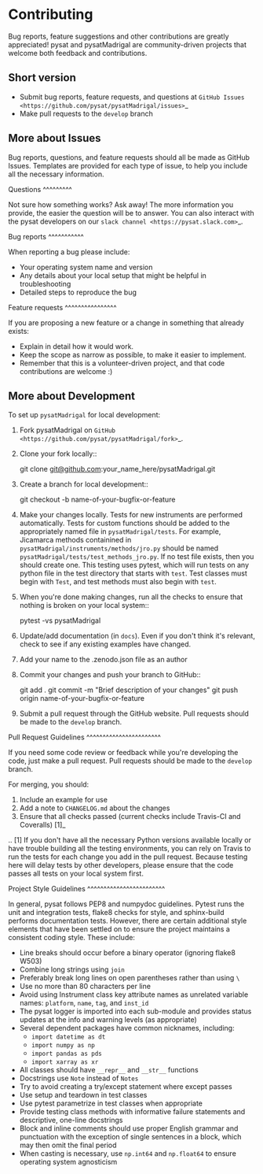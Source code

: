 Contributing
============

Bug reports, feature suggestions and other contributions are greatly
appreciated!  pysat and pysatMadrigal are community-driven projects that
welcome both feedback and contributions.

Short version
-------------

* Submit bug reports, feature requests, and questions at
`GitHub Issues <https://github.com/pysat/pysatMadrigal/issues>`_
* Make pull requests to the ``develop`` branch

More about Issues
-----------------

Bug reports, questions, and feature requests should all be made as GitHub
Issues.  Templates are provided for each type of issue, to help you include
all the necessary information.

Questions
^^^^^^^^^

Not sure how something works?  Ask away!  The more information you provide, the
easier the question will be to answer.  You can also interact with the pysat
developers on our `slack channel <https://pysat.slack.com>`_.  

Bug reports
^^^^^^^^^^^

When reporting a bug please include:

* Your operating system name and version
* Any details about your local setup that might be helpful in troubleshooting
* Detailed steps to reproduce the bug

Feature requests
^^^^^^^^^^^^^^^^

If you are proposing a new feature or a change in something that already exists:

* Explain in detail how it would work.
* Keep the scope as narrow as possible, to make it easier to implement.
* Remember that this is a volunteer-driven project, and that code contributions
  are welcome :)

More about Development
----------------------

To set up `pysatMadrigal` for local development:

1. Fork pysatMadrigal on
   `GitHub <https://github.com/pysat/pysatMadrigal/fork>`_.
2. Clone your fork locally::

    git clone git@github.com:your_name_here/pysatMadrigal.git

3. Create a branch for local development::

    git checkout -b name-of-your-bugfix-or-feature

4. Make your changes locally. Tests for new instruments are performed
   automatically.  Tests for custom functions should be added to the
   appropriately named file in ``pysatMadrigal/tests``.  For example,
   Jicamarca methods containined in ``pysatMadrigal/instruments/methods/jro.py``
   should be named ``pysatMadrigal/tests/test_methods_jro.py``.  If no test
   file exists, then you should create one.  This testing uses pytest, which
   will run tests on any python file in the test directory that starts with
   ``test``.  Test classes must begin with ``Test``, and test methods must also
   begin with ``test``.

5. When you're done making changes, run all the checks to ensure that nothing
   is broken on your local system::

    pytest -vs pysatMadrigal

6. Update/add documentation (in ``docs``).  Even if you don't think it's
   relevant, check to see if any existing examples have changed.

7. Add your name to the .zenodo.json file as an author

8. Commit your changes and push your branch to GitHub::

    git add .
    git commit -m "Brief description of your changes"
    git push origin name-of-your-bugfix-or-feature

9. Submit a pull request through the GitHub website. Pull requests should be
   made to the ``develop`` branch.

Pull Request Guidelines
^^^^^^^^^^^^^^^^^^^^^^^

If you need some code review or feedback while you're developing the code, just
make a pull request. Pull requests should be made to the ``develop`` branch.

For merging, you should:

1. Include an example for use
2. Add a note to ``CHANGELOG.md`` about the changes
3. Ensure that all checks passed (current checks include Travis-CI
   and Coveralls) [1]_

.. [1] If you don't have all the necessary Python versions available locally or
       have trouble building all the testing environments, you can rely on
       Travis to run the tests for each change you add in the pull request.
       Because testing here will delay tests by other developers, please ensure
       that the code passes all tests on your local system first.

Project Style Guidelines
^^^^^^^^^^^^^^^^^^^^^^^^

In general, pysat follows PEP8 and numpydoc guidelines.  Pytest runs the unit
and integration tests, flake8 checks for style, and sphinx-build performs
documentation tests.  However, there are certain additional style elements that
have been settled on to ensure the project maintains a consistent coding style.
These include:

* Line breaks should occur before a binary operator (ignoring flake8 W503)
* Combine long strings using `join`
* Preferably break long lines on open parentheses rather than using `\`
* Use no more than 80 characters per line
* Avoid using Instrument class key attribute names as unrelated variable names:
  `platform`, `name`, `tag`, and `inst_id`
* The pysat logger is imported into each sub-module and provides status updates
  at the info and warning levels (as appropriate)
* Several dependent packages have common nicknames, including:
  * `import datetime as dt`
  * `import numpy as np`
  * `import pandas as pds`
  * `import xarray as xr`
* All classes should have `__repr__` and `__str__` functions
* Docstrings use `Note` instead of `Notes`
* Try to avoid creating a try/except statement where except passes
* Use setup and teardown in test classes
* Use pytest parametrize in test classes when appropriate
* Provide testing class methods with informative failure statements and
  descriptive, one-line docstrings
* Block and inline comments should use proper English grammar and punctuation
  with the exception of single sentences in a block, which may then omit the
  final period
* When casting is necessary, use `np.int64` and `np.float64` to ensure operating 
   system agnosticism
